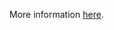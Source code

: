 More information [here](https://docs.bridgecrew.io/docs/ensure-gcp-cloud-function-http-trigger-is-secured).
